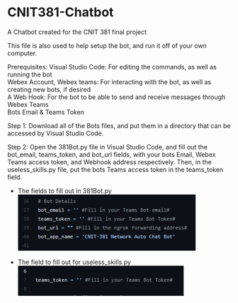 # CNIT381-Chatbot
A Chatbot created for the CNIT 381 final project

This file is also used to help setup the bot, and run it off of your own computer. 

Prerequisites: 
Visual Studio Code: For editing the commands, as well as running the bot  
Webex Account, Webex teams: For interacting with the bot, as well as creating new bots, if desired  
A Web Hook: For the bot to be able to send and receive messages through Webex Teams  
Bots Email & Teams Token  

Step 1: Download all of the Bots files, and put them in a directory that can be accessed by Visual Studio Code.

Step 2: Open the 381Bot.py file in Visual Studio Code, and fill out the bot_email, teams_token, and bot_url fields, with your bots Email, Webex Teams access token, and Webhook address respectively. Then, in the useless_skills.py file, put the bots Teams access token in the teams_token field.

- The fields to fill out in 381Bot.py
![alt text](https://github.com/Mr-Noah-B/CNIT381-Chatbot/blob/main/Img/Image-1.JPG)

- The field to fill out for useless_skills.py
![alt text](https://github.com/Mr-Noah-B/CNIT381-Chatbot/blob/main/Img/Image-2.JPG)


